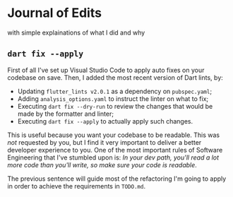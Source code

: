 # Journal of Edits
with simple explainations of what I did and why

## `dart fix --apply`
First of all I've set up Visual Studio Code to apply auto fixes on your codebase on save.
Then, I added the most recent version of Dart lints, by:
  - Updating `flutter_lints v2.0.1` as a dependency on `pubspec.yaml`;
  - Adding `analysis_options.yaml` to instruct the linter on what to fix;
  - Executing `dart fix --dry-run` to review the changes that would be made by the formatter and linter;
  - Executing `dart fix --apply` to actually apply such changes.

This is useful because you want your codebase to be readable. This was _not_ requested by you, but I find it very important to deliver a better developer experience to you. One of the most important rules of Software Engineering that I've stumbled upon is: _In your dev path, you'll read *a lot* more code than you'll write, so make sure your code is readable_.

The previous sentence will guide most of the refactoring I'm going to apply in order to achieve the requirements in `TODO.md`.